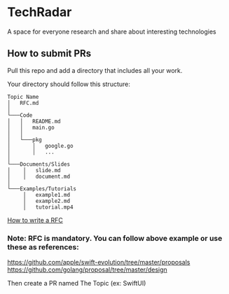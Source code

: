 # TechRadar

A space for everyone research and share about interesting technologies
 
## How to submit PRs

Pull this repo and add a directory that includes all your work.

Your directory should follow this structure:

```
Topic Name
│   RFC.md
│
└───Code
│   │   README.md
│   │   main.go
│   │
│   └───pkg
│       │   google.go
│       │   ...
│
└───Documents/Slides
│    │   slide.md
│    │   document.md
│
└───Examples/Tutorials
     │   example1.md
     │   example2.md
     │   tutorial.mp4
```

[How to write a RFC](./rfc.md)

### Note: RFC is mandatory. You can follow above example or use these as references:
https://github.com/apple/swift-evolution/tree/master/proposals
https://github.com/golang/proposal/tree/master/design

Then create a PR named The Topic (ex: SwiftUI)
